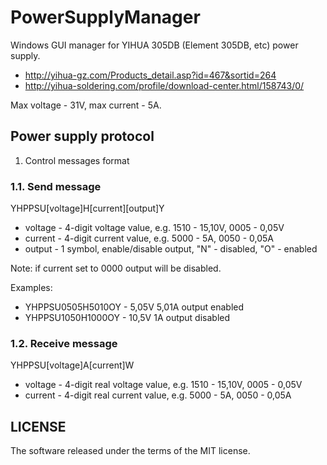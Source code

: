 # PowerSupplyManager
Windows GUI manager for YIHUA 305DB (Element 305DB, etc) power supply.

- http://yihua-gz.com/Products_detail.asp?id=467&sortid=264
- http://yihua-soldering.com/profile/download-center.html/158743/0/

Max voltage - 31V, max current - 5A.

## Power supply protocol
1. Control messages format

### 1.1. Send message
YHPPSU[voltage]H[current][output]Y

- voltage - 4-digit voltage value, e.g. 1510 - 15,10V, 0005 - 0,05V
- current - 4-digit current value, e.g. 5000 - 5A, 0050 - 0,05A
- output - 1 symbol, enable/disable output, "N" - disabled, "O" - enabled

Note: if current set to 0000 output will be disabled.

Examples:
- YHPPSU0505H5010OY - 5,05V 5,01A output enabled
- YHPPSU1050H1000OY - 10,5V 1A output disabled

### 1.2. Receive message
YHPPSU[voltage]A[current]W
- voltage - 4-digit real voltage value, e.g. 1510 - 15,10V, 0005 - 0,05V
- current - 4-digit real current value, e.g. 5000 - 5A, 0050 - 0,05A

## LICENSE

The software released under the terms of the MIT license.
